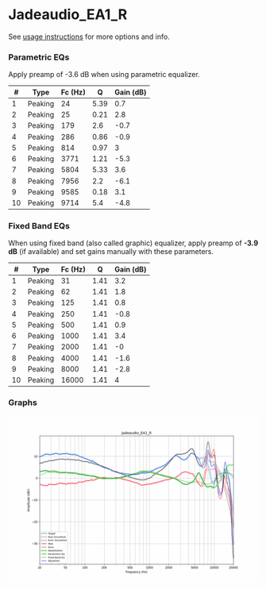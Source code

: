 # Jadeaudio_EA1_R
See [usage instructions](https://github.com/jaakkopasanen/AutoEq#usage) for more options and info.

### Parametric EQs
Apply preamp of -3.6 dB when using parametric equalizer.

|   # | Type    |   Fc (Hz) |    Q |   Gain (dB) |
|-----|---------|-----------|------|-------------|
|   1 | Peaking |        24 | 5.39 |         0.7 |
|   2 | Peaking |        25 | 0.21 |         2.8 |
|   3 | Peaking |       179 | 2.6  |        -0.7 |
|   4 | Peaking |       286 | 0.86 |        -0.9 |
|   5 | Peaking |       814 | 0.97 |         3   |
|   6 | Peaking |      3771 | 1.21 |        -5.3 |
|   7 | Peaking |      5804 | 5.33 |         3.6 |
|   8 | Peaking |      7956 | 2.2  |        -6.1 |
|   9 | Peaking |      9585 | 0.18 |         3.1 |
|  10 | Peaking |      9714 | 5.4  |        -4.8 |

### Fixed Band EQs
When using fixed band (also called graphic) equalizer, apply preamp of **-3.9 dB** (if available) and set gains manually with these parameters.

|   # | Type    |   Fc (Hz) |    Q |   Gain (dB) |
|-----|---------|-----------|------|-------------|
|   1 | Peaking |        31 | 1.41 |         3.2 |
|   2 | Peaking |        62 | 1.41 |         1.8 |
|   3 | Peaking |       125 | 1.41 |         0.8 |
|   4 | Peaking |       250 | 1.41 |        -0.8 |
|   5 | Peaking |       500 | 1.41 |         0.9 |
|   6 | Peaking |      1000 | 1.41 |         3.4 |
|   7 | Peaking |      2000 | 1.41 |        -0   |
|   8 | Peaking |      4000 | 1.41 |        -1.6 |
|   9 | Peaking |      8000 | 1.41 |        -2.8 |
|  10 | Peaking |     16000 | 1.41 |         4   |

### Graphs
![](./Jadeaudio_EA1_R.png)
